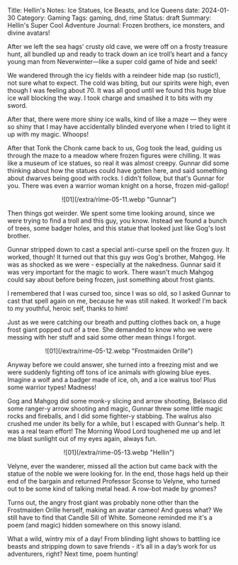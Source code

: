 Title: Hellin's Notes: Ice Statues, Ice Beasts, and Ice Queens
date: 2024-01-30
Category: Gaming
Tags: gaming, dnd, rime
Status: draft
Summary: Hellin's Super Cool Adventure Journal: Frozen brothers, ice monsters, and divine avatars!

After we left the sea hags’ crusty old cave, we were off on a frosty treasure
hunt, all bundled up and ready to track down an ice troll’s heart and a fancy
young man from Neverwinter—like a super cold game of hide and seek!

We wandered through the icy fields with a reindeer hide map (so rustic!), not
sure what to expect. The cold was biting, but our spirits were high, even
though I was feeling about 70. It was all good until we found this huge blue
ice wall blocking the way. I took charge and smashed it to bits with my sword.

After that, there were more shiny ice walls, kind of like a maze — they were so
shiny that I may have accidentally blinded everyone when I tried to light it up
with my magic. Whoops!

After that Tonk the Chonk came back to us, Gog took the lead, guiding us
through the maze to a meadow where frozen figures were chilling. It was like a
museum of ice statues, so real it was almost creepy. Gunnar did some thinking
about how the statues could have gotten here, and said something about dwarves
being good with rocks. I didn't follow, but that's Gunnar for you. There was
even a warrior woman knight on a horse, frozen mid-gallop!

<center>
![01](/extra/rime-05-11.webp "Gunnar")
</center>

Then things got weirder. We spent some time looking around, since we were
trying to find a troll and this guy, you know. Instead we found a bunch of
trees, some badger holes, and this statue that looked just like Gog's lost
brother.

Gunnar stripped down to cast a special anti-curse spell on the frozen guy. It
worked, though! It turned out that this guy *was* Gog's brother, Mahgog. He was
as shocked as we were - especially at the nakedness. Gunnar said it was very
important for the magic to work. There wasn't much Mahgog could say about
before being frozen, just something about frost giants.

I remembered that I was cursed too, since I was so old, so I asked Gunnar to
cast that spell again on me, because he was still naked. It worked! I’m back to
my youthful, heroic self, thanks to him!

Just as we were catching our breath and putting clothes back on, a huge frost
giant popped out of a tree. She demanded to know who we were messing with her
stuff and said some other mean things I forgot.

<center>
![01](/extra/rime-05-12.webp "Frostmaiden Orille")
</center>

Anyway before we could answer, she turned into a freezing mist and we were
suddenly fighting off tons of ice animals with glowing blue eyes. Imagine a
wolf and a badger made of ice, oh, and a ice walrus too! Plus some warrior
types! Madness!

Gog and Mahgog did some monk-y slicing and arrow shooting, Belasco did some
ranger-y arrow shooting and magic, Gunnar threw some little magic rocks and
fireballs, and I did some fighter-y stabbing. The walrus also crushed me under
its belly for a while, but I escaped with Gunnar's help. It was a real team
effort! The Morning Wood Lord toughened me up and let me blast sunlight out of
my eyes again, always fun.

<center>
![01](/extra/rime-05-13.webp "Hellin")
</center>

Velyne, ever the wanderer, missed all the action but came back with the statue
of the noble we were looking for. In the end, those hags held up their end of
the bargain and returned Professor Sconse to Velyne, who turned out to be some
kind of talking metal head. A row-bot made by gnomes?

Turns out, the angry frost giant was probably none other than the Frostmaiden
Orille herself, making an avatar cameo! And guess what? We still have to find
that Candle Sill of White. Someone reminded me it's a poem (and magic) hidden
somewhere on this snowy island.

What a wild, wintry mix of a day! From blinding light shows to battling ice
beasts and stripping down to save friends - it’s all in a day’s work for us
adventurers, right? Next time, poem hunting!
